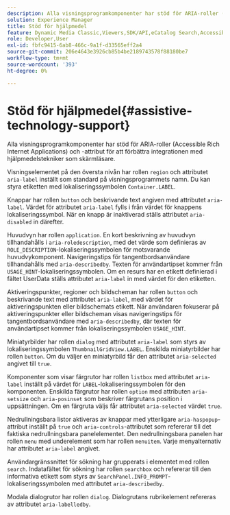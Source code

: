 ```yaml
---
description: Alla visningsprogramkomponenter har stöd för ARIA-roller (Accessible Rich Internet Applications) och -attribut för att förbättra integrationen med hjälpmedelstekniker som skärmläsare.
solution: Experience Manager
title: Stöd för hjälpmedel
feature: Dynamic Media Classic,Viewers,SDK/API,eCatalog Search,Accessibility
role: Developer,User
exl-id: fbfc9415-6ab8-466c-9a1f-d33565eff2a4
source-git-commit: 206e4643e3926cb85b4be2189743578f88180be7
workflow-type: tm+mt
source-wordcount: '393'
ht-degree: 0%

---
```


# Stöd för hjälpmedel{#assistive-technology-support}

Alla visningsprogramkomponenter har stöd för ARIA-roller (Accessible Rich Internet Applications) och -attribut för att förbättra integrationen med hjälpmedelstekniker som skärmläsare.

Visningselementet på den översta nivån har rollen `region` och attributet `aria-label` inställt som standard på visningsprogrammets namn. Du kan styra etiketten med lokaliseringssymbolen `Container.LABEL`.

Knappar har rollen `button` och beskrivande text angiven med attributet `aria-label`. Värdet för attributet `aria-label` fylls i från värdet för knappens lokaliseringssymbol. När en knapp är inaktiverad ställs attributet `aria-disabled` in därefter.

Huvudvyn har rollen `application`. En kort beskrivning av huvudvyn tillhandahålls i `aria-roledescription`, med det värde som definieras av `ROLE_DESCRIPTION`-lokaliseringssymbolen för motsvarande huvudvykomponent. Navigeringstips för tangentbordsanvändare tillhandahålls med `aria-describedby`. Texten för användartipset kommer från `USAGE_HINT`-lokaliseringssymbolen. Om en resurs har en etikett definierad i fältet UserData ställs attributet `aria-label` in med värdet för den etiketten.

Aktiveringspunkter, regioner och bildscheman har rollen `button` och beskrivande text med attributet `aria-label`, med värdet för aktiveringspunkten eller bildschemats etikett. När användaren fokuserar på aktiveringspunkter eller bildscheman visas navigeringstips för tangentbordsanvändare med `aria-describedby`, där texten för användartipset kommer från lokaliseringssymbolen `USAGE_HINT`.

Miniatyrbilder har rollen `dialog` med attributet `aria-label` som styrs av lokaliseringssymbolen `ThumbnailGridView.LABEL`. Enskilda miniatyrbilder har rollen `button`. Om du väljer en miniatyrbild får den attributet `aria-selected` angivet till `true`.

Komponenter som visar färgrutor har rollen `listbox` med attributet `aria-label` inställt på värdet för `LABEL`-lokaliseringssymbolen för den komponenten. Enskilda färgrutor har rollen `option` med attributen `aria-setsize` och `aria-posinset` som beskriver färgrutans position i uppsättningen. Om en färgruta väljs får attributet `aria-selected` värdet `true`.

Nedrullningsbara listor aktiveras av knappar med ytterligare `aria-haspopup`-attribut inställt på `true` och `aria-controls`-attributet som refererar till det faktiska nedrullningsbara panelelementet. Den nedrullningsbara panelen har rollen `menu` med underelement som har rollen `menuitem`. Varje menyalternativ har attributet `aria-label` angivet.

Användargränssnittet för sökning har grupperats i elementet med rollen `search`. Indatafältet för sökning har rollen `searchbox` och refererar till den informativa etikett som styrs av `SearchPanel.INFO_PROMPT`-lokaliseringssymbolen med attributet `aria-describedby`.

Modala dialogrutor har rollen `dialog`. Dialogrutans rubrikelement refereras av attributet `aria-labelledby`.
